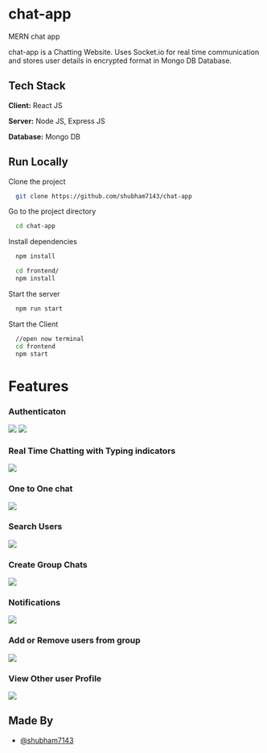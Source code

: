 # chat-app
MERN chat app 

chat-app is a Chatting Website.
Uses Socket.io for real time communication and stores user details in encrypted format in Mongo DB Database.
## Tech Stack

**Client:** React JS

**Server:** Node JS, Express JS

**Database:** Mongo DB


## Run Locally

Clone the project

```bash
  git clone https://github.com/shubham7143/chat-app
```

Go to the project directory

```bash
  cd chat-app
```

Install dependencies

```bash
  npm install
```

```bash
  cd frontend/
  npm install
```

Start the server

```bash
  npm run start
```
Start the Client

```bash
  //open now terminal
  cd frontend
  npm start
```

  
# Features

### Authenticaton
![](https://github.com/shubham7143/chat-app/chat-app/screenshots/login.PNG)
![](https://github.com/shubham7143/chat-app/chat-app/screenshots/signup.PNG)
### Real Time Chatting with Typing indicators
![](https://github.com/shubham7143/chat-app/chat-app/screenshots/real-time.PNG)
### One to One chat
![](https://github.com/shubham7143/chat-app/chat-app/screenshots/mainscreen.PNG)
### Search Users
![](https://github.com/shubham7143/chat-app/chat-app/screenshots/search.PNG)
### Create Group Chats
![](https://github.com/shubham7143/chat-app/chat-app/screenshots/new%20grp.PNG)
### Notifications 
![](https://github.com/shubham7143/chat-app/chat-app/screenshots/group%20%2B%20notif.PNG)
### Add or Remove users from group
![](https://github.com/shubham7143/chat-app/chat-app/screenshots/add%20rem.PNG)
### View Other user Profile
![](https://github.com/shubham7143/chat-app/chat-app/screenshots/profile.PNG)
## Made By

- [@shubham7143](https://github.com/shubham7143)

  
